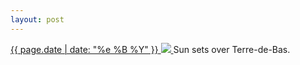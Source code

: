 ```yaml
---
layout: post
---
```


<p>
  <a href="/473">
    <time>{{ page.date | date: "%e %B %Y" }}</time>
    <img src="{{ site.assets_url }}/473.jpg">
  </a>
  Sun sets over Terre-de-Bas.
</p>
